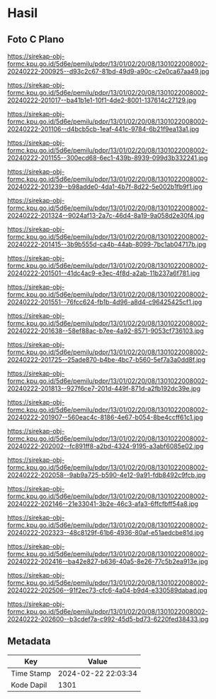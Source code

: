 # Hasil

## Foto C Plano

https://sirekap-obj-formc.kpu.go.id/5d6e/pemilu/pdpr/13/01/02/20/08/1301022008002-20240222-200925--d93c2c67-81bd-49d9-a90c-c2e0ca67aa49.jpg

https://sirekap-obj-formc.kpu.go.id/5d6e/pemilu/pdpr/13/01/02/20/08/1301022008002-20240222-201017--ba41b1e1-10f1-4de2-8001-137614c27129.jpg

https://sirekap-obj-formc.kpu.go.id/5d6e/pemilu/pdpr/13/01/02/20/08/1301022008002-20240222-201106--d4bcb5cb-1eaf-441c-9784-6b21f9ea13a1.jpg

https://sirekap-obj-formc.kpu.go.id/5d6e/pemilu/pdpr/13/01/02/20/08/1301022008002-20240222-201155--300ecd68-6ec1-439b-8939-099d3b332241.jpg

https://sirekap-obj-formc.kpu.go.id/5d6e/pemilu/pdpr/13/01/02/20/08/1301022008002-20240222-201239--b98adde0-4da1-4b7f-8d22-5e002b1fb9f1.jpg

https://sirekap-obj-formc.kpu.go.id/5d6e/pemilu/pdpr/13/01/02/20/08/1301022008002-20240222-201324--9024af13-2a7c-46d4-8a19-9a058d2e30f4.jpg

https://sirekap-obj-formc.kpu.go.id/5d6e/pemilu/pdpr/13/01/02/20/08/1301022008002-20240222-201415--3b9b555d-ca4b-44ab-8099-7bc1ab04717b.jpg

https://sirekap-obj-formc.kpu.go.id/5d6e/pemilu/pdpr/13/01/02/20/08/1301022008002-20240222-201501--41dc4ac9-e3ec-4f8d-a2ab-11b237a6f781.jpg

https://sirekap-obj-formc.kpu.go.id/5d6e/pemilu/pdpr/13/01/02/20/08/1301022008002-20240222-201551--76fcc624-fb1b-4d96-a8d4-c96425425cf1.jpg

https://sirekap-obj-formc.kpu.go.id/5d6e/pemilu/pdpr/13/01/02/20/08/1301022008002-20240222-201638--58ef88ac-b7ee-4a92-8571-9053cf736103.jpg

https://sirekap-obj-formc.kpu.go.id/5d6e/pemilu/pdpr/13/01/02/20/08/1301022008002-20240222-201725--25ade870-b4be-4bc7-b560-5ef7a3a0dd8f.jpg

https://sirekap-obj-formc.kpu.go.id/5d6e/pemilu/pdpr/13/01/02/20/08/1301022008002-20240222-201813--927f6ce7-201d-449f-871d-a2fb192dc39e.jpg

https://sirekap-obj-formc.kpu.go.id/5d6e/pemilu/pdpr/13/01/02/20/08/1301022008002-20240222-201907--560eac4c-8186-4e67-b054-8be4ccff61c1.jpg

https://sirekap-obj-formc.kpu.go.id/5d6e/pemilu/pdpr/13/01/02/20/08/1301022008002-20240222-202002--fc891ff8-a2bd-4324-9195-a3abf6085e02.jpg

https://sirekap-obj-formc.kpu.go.id/5d6e/pemilu/pdpr/13/01/02/20/08/1301022008002-20240222-202058--9ab9a725-b590-4e12-9a91-fdb8492c9fcb.jpg

https://sirekap-obj-formc.kpu.go.id/5d6e/pemilu/pdpr/13/01/02/20/08/1301022008002-20240222-202146--21e33041-3b2e-46c3-afa3-6ffcfbff54a8.jpg

https://sirekap-obj-formc.kpu.go.id/5d6e/pemilu/pdpr/13/01/02/20/08/1301022008002-20240222-202323--48c8129f-61b6-4936-80af-e51aedcbe81d.jpg

https://sirekap-obj-formc.kpu.go.id/5d6e/pemilu/pdpr/13/01/02/20/08/1301022008002-20240222-202416--ba42e827-b636-40a5-8e26-77c5b2ea913e.jpg

https://sirekap-obj-formc.kpu.go.id/5d6e/pemilu/pdpr/13/01/02/20/08/1301022008002-20240222-202506--91f2ec73-cfc6-4a04-b9d4-e330589dabad.jpg

https://sirekap-obj-formc.kpu.go.id/5d6e/pemilu/pdpr/13/01/02/20/08/1301022008002-20240222-202600--b3cdef7a-c992-45d5-bd73-6220fed38433.jpg


## Metadata

| Key        | Value               |
| ---------- | ------------------- |
| Time Stamp | 2024-02-22 22:03:34 |
| Kode Dapil | 1301                |



